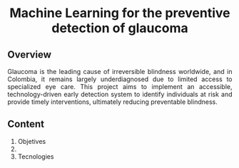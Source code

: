 <h1 align="center">
Machine Learning for the preventive detection of glaucoma
</h1>

## Overview

<p style="text-align: justify;">
Glaucoma is the leading cause of irreversible blindness worldwide, and in Colombia, it remains largely underdiagnosed due to limited access to specialized eye care. This project aims to implement an accessible, technology-driven early detection system to identify individuals at risk and provide timely interventions, ultimately reducing preventable blindness.
</p>

## Content
1. Objetives
2.  
3. Tecnologies 